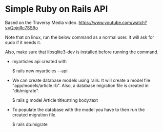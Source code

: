 # Simple Ruby on Rails API

Based on the Traversy Media video.  <https://www.youtube.com/watch?v=QojnRc7SS9o>

Note that on linux, run the below command as a normal user.  It will ask for sudo if it needs it.

Also, make sure that libsqlite3-dev is installed before running the command.

* myarticles api created with

    $ rails new myarticles --api

* We can create database models using rails.  It will create a model file "app/models/article.rb".  Also, a database migration file is created in "db/migrate".

    $ rails g model Article title:string body:text

* To populate the database with the model you have to then run the created migration file.

    $ rails db:migrate
